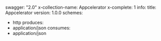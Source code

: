 swagger: "2.0"
x-collection-name: Appcelerator
x-complete: 1
info:
  title: Appcelerator
  version: 1.0.0
schemes:
- http
produces:
- application/json
consumes:
- application/json